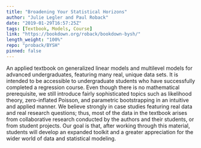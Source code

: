 ```yaml
---
title: "Broadening Your Statistical Horizons"
author: "Julie Legler and Paul Roback"
date: "2019-01-29T16:57:25Z"
tags: [Textbook, Models, Course]
link: "https://bookdown.org/roback/bookdown-bysh/"
length_weight: "100%"
repo: "proback/BYSH"
pinned: false
---
```


An applied textbook on generalized linear models and multilevel models for advanced undergraduates, featuring many real, unique data sets. It is intended to be accessible to undergraduate students who have successfully completed a regression course. Even though there is no mathematical prerequisite, we still introduce fairly sophisticated topics such as likelihood theory, zero-inflated Poisson, and parametric bootstrapping in an intuitive and applied manner. We believe strongly in case studies featuring real data and real research questions; thus, most of the data in the textbook arises from collaborative research conducted by the authors and their students, or from student projects. Our goal is that, after working through this material, students will develop an expanded toolkit and a greater appreciation for the wider world of data and statistical modeling.
